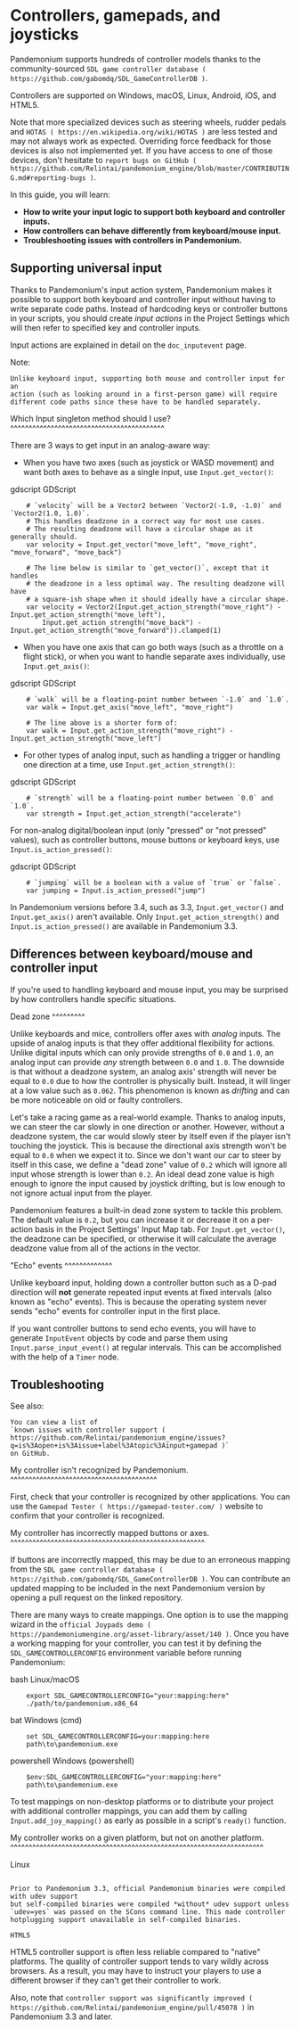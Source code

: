 

Controllers, gamepads, and joysticks
====================================

Pandemonium supports hundreds of controller models thanks to the community-sourced
`SDL game controller database ( https://github.com/gabomdq/SDL_GameControllerDB )`.

Controllers are supported on Windows, macOS, Linux, Android, iOS, and HTML5.

Note that more specialized devices such as steering wheels, rudder pedals and
`HOTAS ( https://en.wikipedia.org/wiki/HOTAS )` are less tested and may not
always work as expected. Overriding force feedback for those devices is also not
implemented yet. If you have access to one of those devices, don't hesitate to
`report bugs on GitHub
( https://github.com/Relintai/pandemonium_engine/blob/master/CONTRIBUTING.md#reporting-bugs )`.

In this guide, you will learn:

- **How to write your input logic to support both keyboard and controller inputs.**
- **How controllers can behave differently from keyboard/mouse input.**
- **Troubleshooting issues with controllers in Pandemonium.**

Supporting universal input
--------------------------

Thanks to Pandemonium's input action system, Pandemonium makes it possible to support both
keyboard and controller input without having to write separate code paths.
Instead of hardcoding keys or controller buttons in your scripts, you should
create *input actions* in the Project Settings which will then refer to
specified key and controller inputs.

Input actions are explained in detail on the `doc_inputevent` page.

Note:


    Unlike keyboard input, supporting both mouse and controller input for an
    action (such as looking around in a first-person game) will require
    different code paths since these have to be handled separately.

Which Input singleton method should I use?
^^^^^^^^^^^^^^^^^^^^^^^^^^^^^^^^^^^^^^^^^^

There are 3 ways to get input in an analog-aware way:

- When you have two axes (such as joystick or WASD movement) and want both
  axes to behave as a single input, use `Input.get_vector()`:

gdscript GDScript

```
    # `velocity` will be a Vector2 between `Vector2(-1.0, -1.0)` and `Vector2(1.0, 1.0)`.
    # This handles deadzone in a correct way for most use cases.
    # The resulting deadzone will have a circular shape as it generally should.
    var velocity = Input.get_vector("move_left", "move_right", "move_forward", "move_back")

    # The line below is similar to `get_vector()`, except that it handles
    # the deadzone in a less optimal way. The resulting deadzone will have
    # a square-ish shape when it should ideally have a circular shape.
    var velocity = Vector2(Input.get_action_strength("move_right") - Input.get_action_strength("move_left"),
		Input.get_action_strength("move_back") - Input.get_action_strength("move_forward")).clamped(1)
```

- When you have one axis that can go both ways (such as a throttle on a
  flight stick), or when you want to handle separate axes individually,
  use `Input.get_axis()`:

gdscript GDScript

```
    # `walk` will be a floating-point number between `-1.0` and `1.0`.
    var walk = Input.get_axis("move_left", "move_right")

    # The line above is a shorter form of:
    var walk = Input.get_action_strength("move_right") - Input.get_action_strength("move_left")
```

- For other types of analog input, such as handling a trigger or handling
  one direction at a time, use `Input.get_action_strength()`:

gdscript GDScript

```
    # `strength` will be a floating-point number between `0.0` and `1.0`.
    var strength = Input.get_action_strength("accelerate")
```

For non-analog digital/boolean input (only "pressed" or "not pressed" values),
such as controller buttons, mouse buttons or keyboard keys,
use `Input.is_action_pressed()`:

gdscript GDScript

```
    # `jumping` will be a boolean with a value of `true` or `false`.
    var jumping = Input.is_action_pressed("jump")
```

In Pandemonium versions before 3.4, such as 3.3, `Input.get_vector()` and
`Input.get_axis()` aren't available. Only `Input.get_action_strength()`
and `Input.is_action_pressed()` are available in Pandemonium 3.3.

Differences between keyboard/mouse and controller input
-------------------------------------------------------

If you're used to handling keyboard and mouse input, you may be surprised by how
controllers handle specific situations.

Dead zone
^^^^^^^^^

Unlike keyboards and mice, controllers offer axes with *analog* inputs. The
upside of analog inputs is that they offer additional flexibility for actions.
Unlike digital inputs which can only provide strengths of `0.0` and `1.0`,
an analog input can provide *any* strength between `0.0` and `1.0`. The
downside is that without a deadzone system, an analog axis' strength will never
be equal to `0.0` due to how the controller is physically built. Instead, it
will linger at a low value such as `0.062`. This phenomenon is known as
*drifting* and can be more noticeable on old or faulty controllers.

Let's take a racing game as a real-world example. Thanks to analog inputs, we
can steer the car slowly in one direction or another. However, without a
deadzone system, the car would slowly steer by itself even if the player isn't
touching the joystick. This is because the directional axis strength won't be
equal to `0.0` when we expect it to. Since we don't want our car to steer by
itself in this case, we define a "dead zone" value of `0.2` which will ignore
all input whose strength is lower than `0.2`. An ideal dead zone value is high
enough to ignore the input caused by joystick drifting, but is low enough to not
ignore actual input from the player.

Pandemonium features a built-in dead zone system to tackle this problem. The default
value is `0.2`, but you can increase it or decrease it on a per-action basis
in the Project Settings' Input Map tab.
For `Input.get_vector()`, the deadzone can be specified, or otherwise it
will calculate the average deadzone value from all of the actions in the vector.

"Echo" events
^^^^^^^^^^^^^

Unlike keyboard input, holding down a controller button such as a D-pad
direction will **not** generate repeated input events at fixed intervals (also
known as "echo" events). This is because the operating system never sends "echo"
events for controller input in the first place.

If you want controller buttons to send echo events, you will have to generate
`InputEvent` objects by code and parse them using
`Input.parse_input_event()`
at regular intervals. This can be accomplished
with the help of a `Timer` node.

Troubleshooting
---------------

See also:


    You can view a list of
    `known issues with controller support ( https://github.com/Relintai/pandemonium_engine/issues?q=is%3Aopen+is%3Aissue+label%3Atopic%3Ainput+gamepad )`
    on GitHub.

My controller isn't recognized by Pandemonium.
^^^^^^^^^^^^^^^^^^^^^^^^^^^^^^^^^^^^^^^^

First, check that your controller is recognized by other applications. You can
use the `Gamepad Tester ( https://gamepad-tester.com/ )` website to confirm that
your controller is recognized.

My controller has incorrectly mapped buttons or axes.
^^^^^^^^^^^^^^^^^^^^^^^^^^^^^^^^^^^^^^^^^^^^^^^^^^^^^

If buttons are incorrectly mapped, this may be due to an erroneous mapping from
the `SDL game controller database ( https://github.com/gabomdq/SDL_GameControllerDB )`.
You can contribute an updated mapping to be included in the next Pandemonium version
by opening a pull request on the linked repository.

There are many ways to create mappings. One option is to use the mapping wizard
in the `official Joypads demo ( https://pandemoniumengine.org/asset-library/asset/140 )`.
Once you have a working mapping for your controller, you can test it by defining
the `SDL_GAMECONTROLLERCONFIG` environment variable before running Pandemonium:

bash Linux/macOS

```
    export SDL_GAMECONTROLLERCONFIG="your:mapping:here"
    ./path/to/pandemonium.x86_64
```

bat Windows (cmd)

```
    set SDL_GAMECONTROLLERCONFIG=your:mapping:here
    path\to\pandemonium.exe
```

powershell Windows (powershell)

```
    $env:SDL_GAMECONTROLLERCONFIG="your:mapping:here"
    path\to\pandemonium.exe
```

To test mappings on non-desktop platforms or to distribute your project with
additional controller mappings, you can add them by calling
`Input.add_joy_mapping()`
as early as possible in a script's `ready()` function.

My controller works on a given platform, but not on another platform.
^^^^^^^^^^^^^^^^^^^^^^^^^^^^^^^^^^^^^^^^^^^^^^^^^^^^^^^^^^^^^^^^^^^^^

Linux
~~~~~

Prior to Pandemonium 3.3, official Pandemonium binaries were compiled with udev support
but self-compiled binaries were compiled *without* udev support unless
`udev=yes` was passed on the SCons command line. This made controller
hotplugging support unavailable in self-compiled binaries.

HTML5
~~~~~

HTML5 controller support is often less reliable compared to "native" platforms.
The quality of controller support tends to vary wildly across browsers. As a
result, you may have to instruct your players to use a different browser if they
can't get their controller to work.

Also, note that
`controller support was significantly improved ( https://github.com/Relintai/pandemonium_engine/pull/45078 )`
in Pandemonium 3.3 and later.
